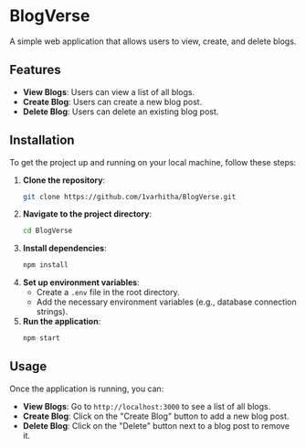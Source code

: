 # BlogVerse


A simple web application that allows users to view, create, and delete blogs.

## Features

- **View Blogs**: Users can view a list of all blogs.
- **Create Blog**: Users can create a new blog post.
- **Delete Blog**: Users can delete an existing blog post.

## Installation

To get the project up and running on your local machine, follow these steps:

1. **Clone the repository**:
    ```sh
    git clone https://github.com/1varhitha/BlogVerse.git
    ```
2. **Navigate to the project directory**:
    ```sh
    cd BlogVerse
    ```
3. **Install dependencies**:
    ```sh
    npm install
    ```
4. **Set up environment variables**:
    - Create a `.env` file in the root directory.
    - Add the necessary environment variables (e.g., database connection strings).
5. **Run the application**:
    ```sh
    npm start
    ```

## Usage

Once the application is running, you can:

- **View Blogs**: Go to `http://localhost:3000` to see a list of all blogs.
- **Create Blog**: Click on the "Create Blog" button to add a new blog post.
- **Delete Blog**: Click on the "Delete" button next to a blog post to remove it.
